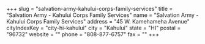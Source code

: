 +++
slug = "salvation-army-kahului-corps-family-services"
title = "Salvation Army - Kahului Corps Family Services"
name = "Salvation Army - Kahului Corps Family Services"
address = "45 W. Kamehameha Avenue"
cityIndexKey = "city-hi-kahului"
city = "Kahului"
state = "HI"
postal = "96732"
website = ""
phone = "808-877-6757"
fax = ""
+++

